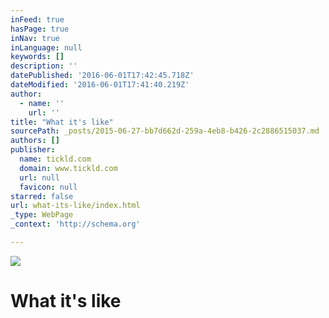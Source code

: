 ```yaml
---
inFeed: true
hasPage: true
inNav: true
inLanguage: null
keywords: []
description: ''
datePublished: '2016-06-01T17:42:45.718Z'
dateModified: '2016-06-01T17:41:40.219Z'
author:
  - name: ''
    url: ''
title: "What it's like"
sourcePath: _posts/2015-06-27-bb7d662d-259a-4eb8-b426-2c2886515037.md
authors: []
publisher:
  name: tickld.com
  domain: www.tickld.com
  url: null
  favicon: null
starred: false
url: what-its-like/index.html
_type: WebPage
_context: 'http://schema.org'

---
```

![](https://s3-us-west-2.amazonaws.com/the-grid-img/p/1c58a64889e4ae67b4e6498ed79b511eadaafb60.jpg)

# What it's like